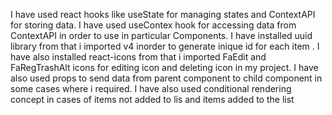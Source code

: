 I have used react hooks like useState for managing states and ContextAPI for storing data.
I have used useContex hook for accessing data from ContextAPI in order to use in particular Components.
I have installed uuid library from that i imported v4 inorder to generate inique id for each item .
I have also installed react-icons from that i imported FaEdit and  FaRegTrashAlt icons for editing icon and deleting icon in my project.
I have also used props to send data from parent component to child component in some cases where i required.
I have also used conditional rendering concept in cases of items not added to lis and items added to the list
